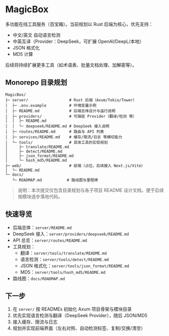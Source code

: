 # MagicBox

多功能在线工具服务（百宝箱）。当前规划以 Rust 后端为核心，优先支持：

- 中文/英文 自动语言检测
- 中英互译（Provider：DeepSeek，可扩展 OpenAI/DeepL/本地）
- JSON 格式化
- MD5 计算

后续将持续扩展更多工具（如术语表、批量文档处理、加解密等）。

## Monorepo 目录规划

```
MagicBox/
├─ server/                  # Rust 后端（Axum/Tokio/Tower）
│  ├─ .env.example          # 环境变量示例
│  ├─ README.md             # 后端总体设计与运行说明
│  ├─ providers/            # 可插拔 Provider（翻译/检测 等）
│  │  ├─ README.md
│  │  └─ deepseek/README.md # DeepSeek 接入说明
│  ├─ routes/README.md      # 路由与 API 列表
│  ├─ services/README.md    # 缓存/限流/日志 等横切能力
│  └─ tools/                # 具体工具的实现规划
│     ├─ translate/README.md
│     ├─ detect/README.md
│     ├─ json_format/README.md
│     └─ hash_md5/README.md
├─ web/                     # 前端（占位，后续接入 Next.js/Vite）
│  └─ README.md
└─ docs/
   └─ ROADMAP.md           # 路线图与里程碑
```

> 说明：本次提交仅包含目录规划与各子项目 README 设计文档，便于后续按模块逐步落地代码。

## 快速导览

- 后端总体：`server/README.md`
- DeepSeek 接入：`server/providers/deepseek/README.md`
- API 总览：`server/routes/README.md`
- 工具规划：
  - 翻译：`server/tools/translate/README.md`
  - 语言检测：`server/tools/detect/README.md`
  - JSON 格式化：`server/tools/json_format/README.md`
  - MD5：`server/tools/hash_md5/README.md`
- 路线图：`docs/ROADMAP.md`

## 下一步

1) 在 `server/` 按 READMEs 初始化 Axum 项目骨架与模块目录
2) 优先实现语言检测与翻译（DeepSeek Provider），随后 JSON/MD5
3) 接入缓存、限流与日志
4) 规划并实现前端界面（左右对照、自动检测标签、复制/交换/清空）
